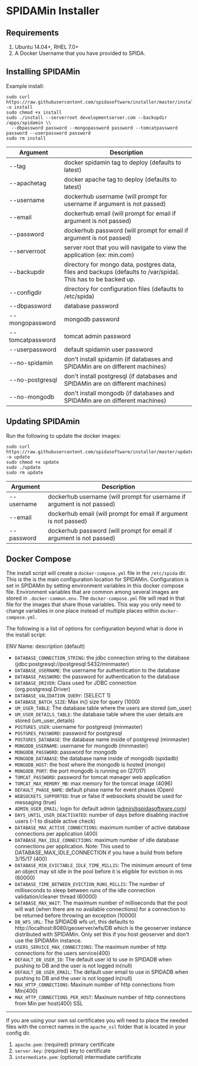 # SPIDAMin Installer

Requirements
------------

1. Ubuntu 14.04+, RHEL 7.0+
2. A Docker Username that you have provided to SPIDA.


Installing SPIDAMin
-------------------

Example install:

```
sudo curl https://raw.githubusercontent.com/spidasoftware/installer/master/install -o install 
sudo chmod +x install 
sudo ./install --serverroot developmentserver.com --backupdir /apps/spidamin \\
  --dbpassword password --mongopassword password --tomcatpassword password --userpassword password
sudo rm install
```

Argument            | Description
--------------------|------------------------------------------------------------------------------------------------------------------
--tag               | docker spidamin tag to deploy (defaults to latest)
--apachetag         | docker apache tag to deploy (defaults to latest)
--username          | dockerhub username (will prompt for username if argument is not passed)
--email             | dockerhub email (will prompt for email if argument is not passed)
--password          | dockerhub password (will prompt for email if argument is not passed)
--serverroot        | server root that you will navigate to view the application (ex: min.com)  
--backupdir         | directory for mongo data, postgres data, files and backups (defaults to /var/spida). This has to be backed up.
--configdir         | directory for configuration files (defaults to /etc/spida)
--dbpassword        | database password
--mongopassword     | mongodb password
--tomcatpassword    | tomcat admin password
--userpassword      | default spidamin user password
--no-spidamin       | don't install spidamin (if databases and SPIDAMin are on different machines)
--no-postgresql     | don't install postgresql (if databases and SPIDAMin are on different machines)
--no-mongodb        | don't install mongodb (if databases and SPIDAMin are on different machines)


Updating SPIDAmin
-----------------
Run the following to update the docker images:

```
sudo curl https://raw.githubusercontent.com/spidasoftware/installer/master/update -o update 
sudo chmod +x update 
sudo ./update 
sudo rm update
```

Argument            | Description
--------------------|--------------------------------------------------------------------------------------------
--username          | dockerhub username (will prompt for username if argument is not passed)
--email             | dockerhub email (will prompt for email if argument is not passed)
--password          | dockerhub password (will prompt for email if argument is not passed)

Docker Compose
--------------

The install script will create a `docker-compose.yml` file in the `/etc/spida` dir.  This is the is the main configuration location for SPIDAMin.  Configuration is set in SPIDAMin by setting environment variables in this docker compose file.  Environment variables that are common among several images are stored in `.docker-common.env`.  The `docker-compose.yml` file will read in that file for the images that share those variables.  This way you only need to change variables in one place instead of multiple places within `docker-compose.yml`.

The following is a list of options for configuration beyond what is done in the install script:

ENV Name: description (default)

* `DATABASE_CONNECTION_STRING`: the jdbc connection string to the database (jdbc:postgresql://postgresql:5432/minmaster)
* `DATABASE_USERNAME`: the username for authentication to the database
* `DATABASE_PASSWORD`: the password for authentication to the database
* `DATABASE_DRIVER`: Class used for JDBC connection (org.postgresql.Driver)
* `DATABASE_VALIDATION_QUERY`: (SELECT 1)
* `DATABASE_BATCH_SIZE`: Max in() size for query (1000)
* `UM_USER_TABLE`: The database table where the users are stored (um_user)
* `UM_USER_DETAILS_TABLE`: the database table where the user details are stored (um_user_details)
* `POSTGRES_USER`: username for postgresql (minmaster)
* `POSTGRES_PASSWORD`: password for postgresql
* `POSTGRES_DATABASE`: the database name inside of postgresql (minmaster)
* `MONGODB_USERNAME`: username for mongodb (minmaster)
* `MONGODB_PASSWORD`: password for mongodb
* `MONGODB_DATABASE`: the database name inside of mongodb (spidadb)
* `MONGODB_HOST`: the host where the mongodb is hosted (mongo)
* `MONGODB_PORT`: the port mongodb is running on (27017)
* `TOMCAT_PASSWORD`: password for tomcat manager web application
* `TOMCAT_MAX_MEMORY_MB`: max memory for the tomcat image (4096)
* `DEFAULT_PHASE_NAME`: default phase name for event phases (Open)
* `WEBSOCKETS_SUPPORTED`: true or false if websockets should be used for messaging (true)
* `ADMIN_USER_EMAIL`: login for default admin (admin@spidasoftware.com)
* `DAYS_UNTIL_USER_DEACTIVATED`: number of days before disabling inactive users (-1 to disable active check)
* `DATABASE_MAX_ACTIVE_CONNECTIONS`: maximum number of active database connections per application (400)
* `DATABASE_MAX_IDLE_CONNECTIONS`: maximum number of idle database connections per application. Note: This used to DATABASE_MAX_IDLE_CONNECTION if you have a build from before 3/15/17 (400)
* `DATABASE_MIN_EVICTABLE_IDLE_TIME_MILLIS`: The minimum amount of time an object may sit idle in the pool before it is eligible for eviction in ms (60000)
* `DATABASE_TIME_BETWEEN_EVICTION_RUNS_MILLIS`: The number of milliseconds to sleep between runs of the idle connection validation/cleaner thread (60000)
* `DATABASE_MAX_WAIT`: The maximum number of milliseconds that the pool will wait (when there are no available connections) for a connection to be returned before throwing an exception (10000)
* `DB_WFS_URL`: The SPIDADB wfs url, this defaults to http://localhost:8080/geoserver/wfs/DB which is the geoserver instance distributed with SPIDAMin.  Only set this if you host geoserver and don't use the SPIDAMin instance.
* `USERS_SERVICE_MAX_CONNECTIONS`: The maximum number of http connections for the users service(400)
* `DEFAULT_DB_USER_ID`: The default user id to use in SPIDADB when pushing to DB and the user is not logged in(null)
* `DEFAULT_DB_USER_EMAIL`: The default user email to use in SPIDADB when pushing to DB and the user is not logged in(null)
* `MAX_HTTP_CONNECTIONS`: Maxinum number of http connections from Min(400)
* `MAX_HTTP_CONNECTIONS_PER_HOST`: Maxinum number of http connections from Min per host(400)
SSL
---

If you are using your own ssl certificates you will need to place the needed files with the correct names in the `apache_ssl` folder that is located in your config dir. 

1. `apache.pem`: (required) primary certificate
2. `server.key`: (required) key to certificate
3. `intermediate.pem`: (optional) intermediate certificate
